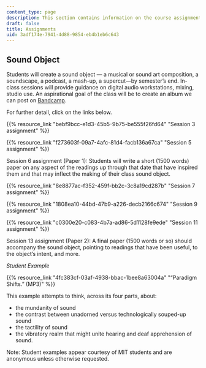 ```yaml
---
content_type: page
description: This section contains information on the course assignments.
draft: false
title: Assignments
uid: 3adf174e-7941-4d88-9854-eb4b1eb6c643
---
```

## Sound Object

Students will create a sound object — a musical or sound art composition, a soundscape, a podcast, a mash-up, a supercut—by semester’s end. In-class sessions will provide guidance on digital audio workstations, mixing, studio use. An aspirational goal of the class will be to create an album we can post on [Bandcamp](https://bandcamp.com/).

For further detail, click on the links below.

{{% resource_link "bebf9bcc-e1d3-45b5-9b75-be555f26fd64" "Session 3 assignment" %}}

{{% resource_link "f273603f-09a7-4afc-81d4-facb136a67ca" "Session 5 assignment" %}}

Session 6 assignment (Paper 1): Students will write a short (1500 words) paper on any aspect of the readings up through that date that have inspired them and that may inflect the making of their class sound object.

{{% resource_link "8e8877ac-f352-459f-bb2c-3c8a19cd287b" "Session 7 assignment" %}}

{{% resource_link "1808ea10-44bd-47b9-a226-decb2166c674" "Session 9 assignment" %}}

{{% resource_link "c0300e20-c083-4b7a-ad86-5d1128fe9ede" "Session 11 assignment" %}}

Session 13 assignment (Paper 2): A final paper (1500 words or so) should accompany the sound object, pointing to readings that have been useful, to the object’s intent, and more.

*Student Example*

{{% resource_link "4fc383cf-03af-4938-bbac-1bee8a63004a" "“Paradigm Shifts.” (MP3)" %}}

This example attempts to think, across its four parts, about:

- the mundanity of sound
- the contrast between unadorned versus technologically souped-up sound
- the tactility of sound 
- the vibratory realm that might unite hearing and deaf apprehension of sound. 

Note: Student examples appear courtesy of MIT students and are anonymous unless otherwise requested.